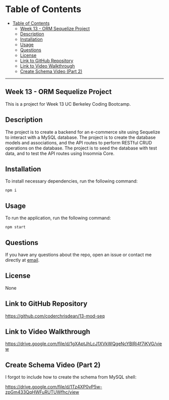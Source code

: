 # Table of Contents


- [Table of Contents](#table-of-contents)
  - [Week 13 - ORM Sequelize Project](#week-13---orm-sequelize-project)
  - [Description](#description)
  - [Installation](#installation)
  - [Usage](#usage)
  - [Questions](#questions)
  - [License](#license)
  - [Link to GitHub Repository](#link-to-github-repository)
  - [Link to Video Walkthrough](#link-to-video-walkthrough)
  - [Create Schema Video (Part 2)](#create-schema-video-part-2)

<hr>

## Week 13 - ORM Sequelize Project

This is a project for Week 13 UC Berkeley Coding Bootcamp.

## Description

 The project is to create a backend for an e-commerce site using Sequelize to interact with a MySQL database. The project is to create the database models and associations, and the API routes to perform RESTful CRUD operations on the database. The project is to seed the database with test data, and to test the API routes using Insomnia Core.

## Installation

To install necessary dependencies, run the following command:

```
npm i
```

## Usage

To run the application, run the following command:

```
npm start
```

## Questions

If you have any questions about the repo, open an issue or contact me directly at [email](mailto:coderchrisdean@gmail.com).

## License

None
## Link to GitHub Repository

https://github.com/coderchrisdean/13-mod-seq

## Link to Video Walkthrough

https://drive.google.com/file/d/1gXAptJhLcJ1XVkWQgeNcYBlRi4f7iKVG/view

## Create Schema Video (Part 2)

I forgot to include how to create the schema from MySQL shell:

https://drive.google.com/file/d/1Tz4XP0vP5w-zpGm433QqHWFuRUTUWfhc/view

